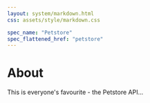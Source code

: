 ```yaml
---
layout: system/markdown.html
css: assets/style/markdown.css

spec_name: "Petstore"
spec_flattened_href: "petstore"
---
```


# About

This is everyone's favourite - the Petstore API...
